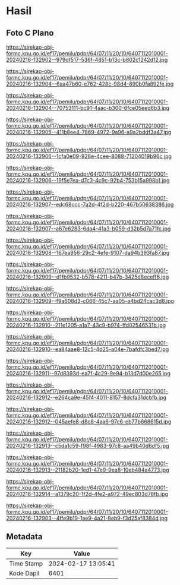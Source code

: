# Hasil

## Foto C Plano

https://sirekap-obj-formc.kpu.go.id/ef17/pemilu/pdpr/64/07/11/20/10/6407112010001-20240216-132902--979df517-536f-4851-b13c-b802c1242d12.jpg

https://sirekap-obj-formc.kpu.go.id/ef17/pemilu/pdpr/64/07/11/20/10/6407112010001-20240216-132904--6aa47b60-e762-428c-98d4-890b0fa892fe.jpg

https://sirekap-obj-formc.kpu.go.id/ef17/pemilu/pdpr/64/07/11/20/10/6407112010001-20240216-132904--70753111-bc91-4aac-b300-6fce05eed6b3.jpg

https://sirekap-obj-formc.kpu.go.id/ef17/pemilu/pdpr/64/07/11/20/10/6407112010001-20240216-132905--411b8ee4-7869-4972-9a96-a9a2bddf3a47.jpg

https://sirekap-obj-formc.kpu.go.id/ef17/pemilu/pdpr/64/07/11/20/10/6407112010001-20240216-132906--1cfa0e09-928e-4cee-8088-71204019b96c.jpg

https://sirekap-obj-formc.kpu.go.id/ef17/pemilu/pdpr/64/07/11/20/10/6407112010001-20240216-132906--19f5e7ea-d7c3-4c9c-92b4-753b15a998b1.jpg

https://sirekap-obj-formc.kpu.go.id/ef17/pemilu/pdpr/64/07/11/20/10/6407112010001-20240216-132907--edc68ccc-7a2d-4f2d-b220-467b50638386.jpg

https://sirekap-obj-formc.kpu.go.id/ef17/pemilu/pdpr/64/07/11/20/10/6407112010001-20240216-132907--a67e6283-6da4-41a3-b059-d32b5d7a71fc.jpg

https://sirekap-obj-formc.kpu.go.id/ef17/pemilu/pdpr/64/07/11/20/10/6407112010001-20240216-132908--167ea956-29c2-4efe-9107-da94b393fa87.jpg

https://sirekap-obj-formc.kpu.go.id/ef17/pemilu/pdpr/64/07/11/20/10/6407112010001-20240216-132909--d1fb9532-b578-4211-b47b-3425d8eceff6.jpg

https://sirekap-obj-formc.kpu.go.id/ef17/pemilu/pdpr/64/07/11/20/10/6407112010001-20240216-132909--f9a608d3-c066-45c7-aa05-a4bd24cac3d8.jpg

https://sirekap-obj-formc.kpu.go.id/ef17/pemilu/pdpr/64/07/11/20/10/6407112010001-20240216-132910--211e1205-a1a7-43c9-b974-ffd02546531b.jpg

https://sirekap-obj-formc.kpu.go.id/ef17/pemilu/pdpr/64/07/11/20/10/6407112010001-20240216-132910--ea84aae8-12c5-4d25-a04e-7bafdfc3bed7.jpg

https://sirekap-obj-formc.kpu.go.id/ef17/pemilu/pdpr/64/07/11/20/10/6407112010001-20240216-132911--97d8393d-ea7f-4c29-9e94-b13d7d00e265.jpg

https://sirekap-obj-formc.kpu.go.id/ef17/pemilu/pdpr/64/07/11/20/10/6407112010001-20240216-132912--e264ca9e-45f4-4011-8157-8dcfa31dcbfb.jpg

https://sirekap-obj-formc.kpu.go.id/ef17/pemilu/pdpr/64/07/11/20/10/6407112010001-20240216-132912--045aefe8-d8c8-4aa6-97c6-eb77b668615d.jpg

https://sirekap-obj-formc.kpu.go.id/ef17/pemilu/pdpr/64/07/11/20/10/6407112010001-20240216-132913--c5da1c59-f98f-4983-97c8-aa49b40d6df5.jpg

https://sirekap-obj-formc.kpu.go.id/ef17/pemilu/pdpr/64/07/11/20/10/6407112010001-20240216-132913--21182b20-1ed1-47e9-9ea8-10eb484a4773.jpg

https://sirekap-obj-formc.kpu.go.id/ef17/pemilu/pdpr/64/07/11/20/10/6407112010001-20240216-132914--a1379c20-1f2d-4fe2-a972-49ec803d78fb.jpg

https://sirekap-obj-formc.kpu.go.id/ef17/pemilu/pdpr/64/07/11/20/10/6407112010001-20240216-132903--4ffe9b19-1ae9-4a21-8eb9-f3d25af8384d.jpg


## Metadata

| Key        | Value               |
| ---------- | ------------------- |
| Time Stamp | 2024-02-17 13:05:41 |
| Kode Dapil | 6401                |



